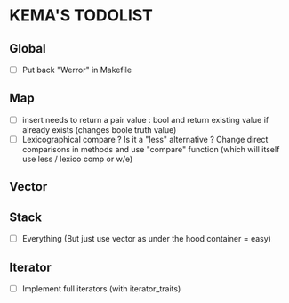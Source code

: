 # KEMA'S TODOLIST

## Global

- [ ] Put back "Werror" in Makefile

## Map

- [ ] insert needs to return a pair value : bool and return existing value if already exists (changes boole truth value)
- [ ] Lexicographical compare ? Is it a "less" alternative ? Change direct comparisons in methods and use "compare" function (which will itself use less / lexico comp or w/e)

## Vector

## Stack

- [ ] Everything (But just use vector as under the hood container = easy)

## Iterator

- [ ] Implement full iterators (with iterator_traits)
